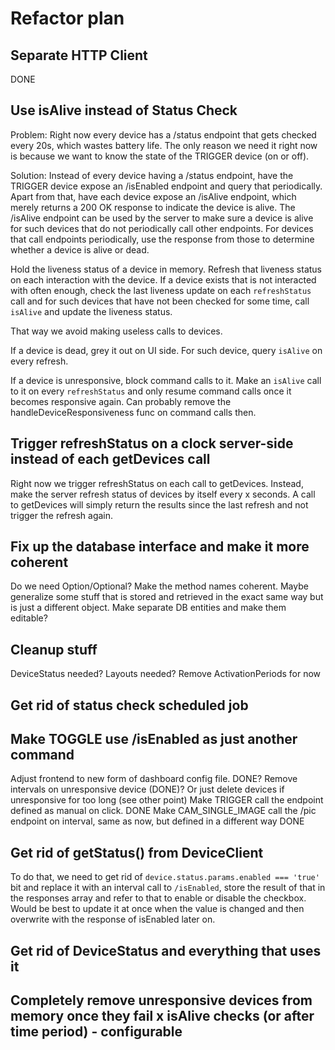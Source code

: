 # Refactor plan

## Separate HTTP Client

DONE

## Use isAlive instead of Status Check

Problem:
Right now every device has a /status endpoint that gets checked every 20s, which wastes battery life.
The only reason we need it right now is because we want to know the state of the TRIGGER device (on or off).

Solution:
Instead of every device having a /status endpoint, have the TRIGGER device expose an /isEnabled endpoint and query that
periodically.
Apart from that, have each device expose an /isAlive endpoint, which merely returns a 200 OK response to indicate
the device is alive.
The /isAlive endpoint can be used by the server to make sure a device is alive for such devices that do not
periodically call other endpoints. For devices that call endpoints periodically, use the response from those
to determine whether a device is alive or dead.

Hold the liveness status of a device in memory. Refresh that liveness status on each interaction with the device.
If a device exists that is not interacted with often enough, check the last liveness update on each `refreshStatus` call
and for such devices that have not been checked for some time, call `isAlive` and update the liveness status.

That way we avoid making useless calls to devices.

If a device is dead, grey it out on UI side. For such device, query `isAlive` on every refresh.

If a device is unresponsive, block command calls to it. Make an `isAlive` call to it on every `refreshStatus` and only
resume command calls once it becomes responsive again. Can probably remove the handleDeviceResponsiveness func on command
calls then.

## Trigger refreshStatus on a clock server-side instead of each getDevices call

Right now we trigger refreshStatus on each call to getDevices. Instead, make the server refresh status of devices
by itself every x seconds. A call to getDevices will simply return the results since the last refresh and not
trigger the refresh again.

## Fix up the database interface and make it more coherent

Do we need Option/Optional? Make the method names coherent. Maybe generalize some stuff that is stored and retrieved
in the exact same way but is just a different object. Make separate DB entities and make them editable?

## Cleanup stuff

DeviceStatus needed?
Layouts needed?
Remove ActivationPeriods for now

## Get rid of status check scheduled job

## Make TOGGLE use /isEnabled as just another command

Adjust frontend to new form of dashboard config file. DONE?
Remove intervals on unresponsive device (DONE)? Or just delete devices if unresponsive for too long (see other point)
Make TRIGGER call the endpoint defined as manual on click. DONE
Make CAM_SINGLE_IMAGE call the /pic endpoint on interval, same as now, but defined in a different way DONE

## Get rid of getStatus() from DeviceClient

To do that, we need to get rid of `device.status.params.enabled === 'true'` bit and replace it with an interval call
to `/isEnabled`, store the result of that in the responses array and refer to that to enable or disable the checkbox.
Would be best to update it at once when the value is changed and then overwrite with the response of isEnabled later on.

## Get rid of DeviceStatus and everything that uses it

## Completely remove unresponsive devices from memory once they fail x isAlive checks (or after time period) - configurable